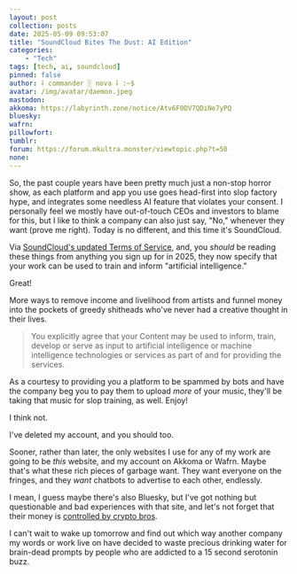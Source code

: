 ```yaml
---
layout: post
collection: posts
date: 2025-05-09 09:53:07
title: "SoundCloud Bites The Dust: AI Edition"
categories:
    - "Tech"
tags: [tech, ai, soundcloud]
pinned: false
author: ⸸ commander ░ nova ⸸ :~$
avatar: /img/avatar/daemon.jpeg
mastodon: 
akkoma: https://labyrinth.zone/notice/Atv6F0DV7QDiNe7yPQ
bluesky: 
wafrn: 
pillowfort: 
tumblr: 
forum: https://forum.mkultra.monster/viewtopic.php?t=50
none: 
---
```

So, the past couple years have been pretty much just a non-stop horror show, as each platform and app you use goes head-first into slop factory hype, and integrates some needless AI feature that violates your consent. I personally feel we mostly have out-of-touch CEOs and investors to blame for this, but I like to think a company can also just say, "No," whenever they want (prove me right). Today is no different, and this time it's SoundCloud.

Via <a href="https://soundcloud.com/terms-of-use#changes-to-terms-of-use" target="_blank">SoundCloud's updated Terms of Service</a>, and, you *should* be reading these things from anything you sign up for in 2025, they now specify that your work can be used to train and inform "artificial intelligence."

Great!

More ways to remove income and livelihood from artists and funnel money into the pockets of greedy shitheads who've never had a creative thought in their lives.

<blockquote>
You explicitly agree that your Content may be used to inform, train, develop or serve as input to artificial intelligence or machine intelligence technologies or services as part of and for providing the services.
</blockquote>

As a courtesy to providing you a platform to be spammed by bots and have the company beg you to pay them to upload *more* of your music, they'll be taking that music for slop training, as well. Enjoy!

I think not.

I've deleted my account, and you should too.

Sooner, rather than later, the only websites I use for any of my work are going to be *this* website, and my account on Akkoma or Wafrn. Maybe that's what these rich pieces of garbage want. They want everyone on the fringes, and they *want* chatbots to advertise to each other, endlessly. 

I mean, I guess maybe there's also Bluesky, but I've got nothing but questionable and bad experiences with that site, and let's not forget that their money is <a href="https://bsky.app/profile/blockchaincapital.com/post/3l7biuedaop2g" target="_blank">controlled by crypto bros</a>.

I can't wait to wake up tomorrow and find out which way another company my words or work live on have decided to waste precious drinking water for brain-dead prompts by people who are addicted to a 15 second serotonin buzz.